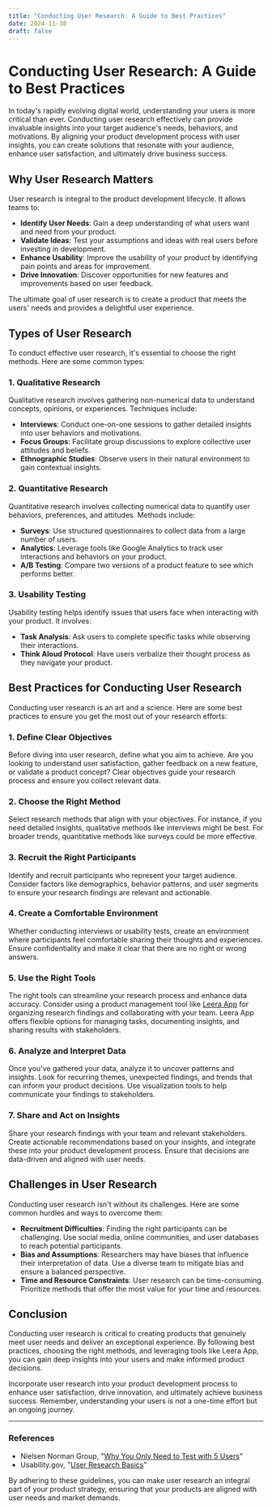 ```yaml
---
title: "Conducting User Research: A Guide to Best Practices"
date: 2024-11-30
draft: false
---
```

# Conducting User Research: A Guide to Best Practices

In today's rapidly evolving digital world, understanding your users is more critical than ever. Conducting user research effectively can provide invaluable insights into your target audience's needs, behaviors, and motivations. By aligning your product development process with user insights, you can create solutions that resonate with your audience, enhance user satisfaction, and ultimately drive business success.

## Why User Research Matters

User research is integral to the product development lifecycle. It allows teams to:

- **Identify User Needs**: Gain a deep understanding of what users want and need from your product.
- **Validate Ideas**: Test your assumptions and ideas with real users before investing in development.
- **Enhance Usability**: Improve the usability of your product by identifying pain points and areas for improvement.
- **Drive Innovation**: Discover opportunities for new features and improvements based on user feedback.

The ultimate goal of user research is to create a product that meets the users' needs and provides a delightful user experience.

## Types of User Research

To conduct effective user research, it's essential to choose the right methods. Here are some common types:

### 1. Qualitative Research

Qualitative research involves gathering non-numerical data to understand concepts, opinions, or experiences. Techniques include:

- **Interviews**: Conduct one-on-one sessions to gather detailed insights into user behaviors and motivations.
- **Focus Groups**: Facilitate group discussions to explore collective user attitudes and beliefs.
- **Ethnographic Studies**: Observe users in their natural environment to gain contextual insights.

### 2. Quantitative Research

Quantitative research involves collecting numerical data to quantify user behaviors, preferences, and attitudes. Methods include:

- **Surveys**: Use structured questionnaires to collect data from a large number of users.
- **Analytics**: Leverage tools like Google Analytics to track user interactions and behaviors on your product.
- **A/B Testing**: Compare two versions of a product feature to see which performs better.

### 3. Usability Testing

Usability testing helps identify issues that users face when interacting with your product. It involves:

- **Task Analysis**: Ask users to complete specific tasks while observing their interactions.
- **Think Aloud Protocol**: Have users verbalize their thought process as they navigate your product.

## Best Practices for Conducting User Research

Conducting user research is an art and a science. Here are some best practices to ensure you get the most out of your research efforts:

### 1. Define Clear Objectives

Before diving into user research, define what you aim to achieve. Are you looking to understand user satisfaction, gather feedback on a new feature, or validate a product concept? Clear objectives guide your research process and ensure you collect relevant data.

### 2. Choose the Right Method

Select research methods that align with your objectives. For instance, if you need detailed insights, qualitative methods like interviews might be best. For broader trends, quantitative methods like surveys could be more effective.

### 3. Recruit the Right Participants

Identify and recruit participants who represent your target audience. Consider factors like demographics, behavior patterns, and user segments to ensure your research findings are relevant and actionable.

### 4. Create a Comfortable Environment

Whether conducting interviews or usability tests, create an environment where participants feel comfortable sharing their thoughts and experiences. Ensure confidentiality and make it clear that there are no right or wrong answers.

### 5. Use the Right Tools

The right tools can streamline your research process and enhance data accuracy. Consider using a product management tool like [Leera App](https://leera.app) for organizing research findings and collaborating with your team. Leera App offers flexible options for managing tasks, documenting insights, and sharing results with stakeholders.

### 6. Analyze and Interpret Data

Once you've gathered your data, analyze it to uncover patterns and insights. Look for recurring themes, unexpected findings, and trends that can inform your product decisions. Use visualization tools to help communicate your findings to stakeholders.

### 7. Share and Act on Insights

Share your research findings with your team and relevant stakeholders. Create actionable recommendations based on your insights, and integrate these into your product development process. Ensure that decisions are data-driven and aligned with user needs.

## Challenges in User Research

Conducting user research isn't without its challenges. Here are some common hurdles and ways to overcome them:

- **Recruitment Difficulties**: Finding the right participants can be challenging. Use social media, online communities, and user databases to reach potential participants.
- **Bias and Assumptions**: Researchers may have biases that influence their interpretation of data. Use a diverse team to mitigate bias and ensure a balanced perspective.
- **Time and Resource Constraints**: User research can be time-consuming. Prioritize methods that offer the most value for your time and resources.

## Conclusion

Conducting user research is critical to creating products that genuinely meet user needs and deliver an exceptional experience. By following best practices, choosing the right methods, and leveraging tools like Leera App, you can gain deep insights into your users and make informed product decisions.

Incorporate user research into your product development process to enhance user satisfaction, drive innovation, and ultimately achieve business success. Remember, understanding your users is not a one-time effort but an ongoing journey.

---

### References

- Nielsen Norman Group, "[Why You Only Need to Test with 5 Users](https://www.nngroup.com/articles/why-you-only-need-to-test-with-5-users/)"
- Usability.gov, "[User Research Basics](https://www.usability.gov/what-and-why/user-research.html)"

By adhering to these guidelines, you can make user research an integral part of your product strategy, ensuring that your products are aligned with user needs and market demands.